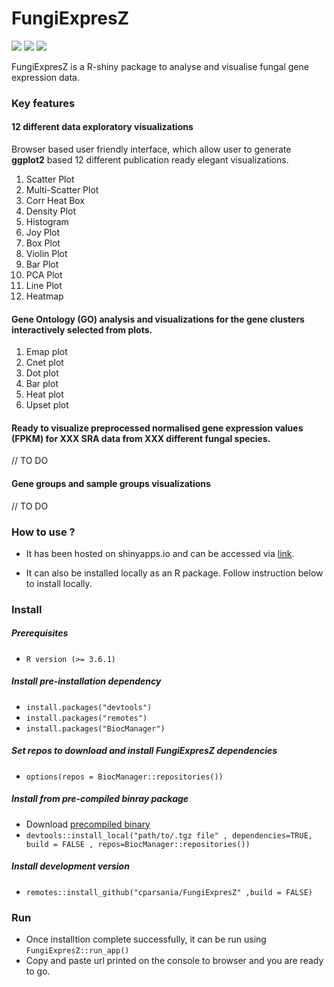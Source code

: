 
<!-- README.md is generated from README.Rmd. Please edit that file -->

# FungiExpresZ

[![](https://www.r-pkg.org/badges/version/FungiExpresZ?color=green)](https://cran.r-project.org/package=FungiExpresZ)
[![](https://img.shields.io/badge/devel%20version-0.0.0.9000-orange.svg)](https://github.com/cparsania/FungiExpresZ)
[![](https://img.shields.io/badge/lifecycle-maturing-blue.svg)](https://www.tidyverse.org/lifecycle/#maturing)

<!-- badges: end -->

FungiExpresZ is a R-shiny package to analyse and visualise fungal gene
expression data.

### Key features

#### 12 different data exploratory visualizations

Browser based user friendly interface, which allow user to generate
**ggplot2** based 12 different publication ready elegant visualizations.

1.  Scatter Plot  
2.  Multi-Scatter Plot  
3.  Corr Heat Box
4.  Density Plot
5.  Histogram
6.  Joy Plot
7.  Box Plot
8.  Violin Plot
9.  Bar Plot
10. PCA Plot
11. Line
Plot  
12. Heatmap

#### Gene Ontology (GO) analysis and visualizations for the gene clusters interactively selected from plots.

1.  Emap plot
2.  Cnet plot
3.  Dot plot
4.  Bar plot
5.  Heat plot
6.  Upset
plot

#### Ready to visualize preprocessed normalised gene expression values (FPKM) for XXX SRA data from XXX different fungal species.

// TO DO

#### Gene groups and sample groups visualizations

// TO DO

### How to use ?

  - It has been hosted on shinyapps.io and can be accessed via
    [link](http://cparsania.shinyapps.io/fungiexpresz).

  - It can also be installed locally as an R package. Follow instruction
    below to install locally.

### Install

##### Prerequisites

  - `R version (>= 3.6.1)`

##### Install pre-installation dependency

  - `install.packages("devtools")`
  - `install.packages("remotes")`
  - `install.packages("BiocManager")`

##### Set repos to download and install FungiExpresZ dependencies

  - `options(repos = BiocManager::repositories())`

##### Install from pre-compiled binray package

  - Download [precompiled binary]()
  - `devtools::install_local("path/to/.tgz file" , dependencies=TRUE,
    build = FALSE , repos=BiocManager::repositories())`

##### Install development version

  - `remotes::install_github("cparsania/FungiExpresZ" ,build = FALSE)`

### Run

  - Once installtion complete successfully, it can be run using
    `FungiExpresZ::run_app()`
  - Copy and paste url printed on the console to browser and you are
    ready to go.
